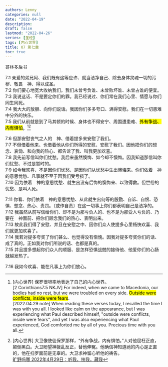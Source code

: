 ```yaml
---
authors: Lenny
categories: null
date: "2022-04-19"
description: 
draft: false
lastmod: "2022-04-26"
series: [圣经]
tags: [内心世界]
title: 07 第七章
toc: true
---
```

哥林多后书
<!--more-->

7:1 亲爱的弟兄阿、我们既有这等应许、就当洁净自己、除去身体灵魂一切的污秽、敬畏　神、得以成圣。  
7:2 你们要心地宽大收纳我们。我们未曾亏负谁、未曾败坏谁、未曾占谁的便宜。  
7:3 我说这话、不是要定你们的罪。我已经说过、你们常在我们心里、情愿与你们同生同死。  
7:4 我大大的放胆、向你们说话。我因你们多多夸口、满得安慰。我们在一切患难中分外的快乐。  
7:5 我们从前就是到了马其顿的时候、身体也不得安宁、周围遭患难、<mark>外有争战、内有惧怕</mark>。[^1][^2]  

7:6 但那安慰丧气之人的　神、借着提多来安慰了我们。  
7:7 不但借着他来、也借着他从你们所得的安慰、安慰了我们。因他把你们的想念、哀恸、和向我的热心、都告诉了我、叫我更加欢喜。  
7:8 我先前写信叫你们忧愁。我后来虽然懊悔、如今却不懊悔。因我知道那信叫你们忧愁、不过是暂时的。  
7:9 如今我欢喜、不是因你们忧愁、是因你们从忧愁中生出懊悔来。你们依着　神的意思忧愁、凡事就不至于因我们受亏损了。  
7:10 因为依着　神的意思忧愁、就生出没有后悔的懊悔来、以致得救。但世俗的忧愁、是叫人死。  

7:11 你看、你们依着　神的意思忧愁、从此就生出何等的殷勤、自诉、自恨、恐惧、想念、热心、责罚。〔或作自责〕在这一切事上你们都表明自己是洁净的。  
7:12 我虽然从前写信给你们、却不是为那亏负人的、也不是为那受人亏负的、乃要在　神面前、把你们顾念我们的热心、表明出来。  
7:13 故此我们得了安慰、并且在安慰之中、因你们众人使提多心里畅快欢喜、我们就更加欢喜了。  
7:14 我若对提多夸奖了你们甚么、也觉得没有惭愧。因我对提多夸奖你们的话、成了真的。正如我对你们所说的话、也都是真的。  
7:15 并且提多想起你们众人的顺服、是怎样恐惧战兢的接待他、他爱你们的心肠就越发热了。  

7:16 我如今欢喜、能在凡事上为你们放心。  

[^1]: [内心世界] 保罗很坦率地表达了自己的内心世界。    
[2 Corinthians‬7:5 NKJV]  For indeed, when we came to Macedonia, our bodies had no rest, but we were troubled on every side. <mark>Outside were conflicts, inside were fears</mark>.  
[2022.04.29 note] When reading these verses today, I recalled the time I was with you all.  I looked like calm on the appearance, but I was experiencing what Paul described himself, "outside were conflicts, inside were fears", and yet I was also experiencing what Paul experienced, God comforted me by all of you.  Precious time with you all.  
[^2]: [内心世界] 大卫像使徒保罗那样，“外有争战，内有惧怕。”人对他屈枉正直，颠倒黑白。大卫盼望神拨乱反正，替他伸冤。他确信神知道祂的内心是正直的，他在扫罗面前是无辜的。大卫求神留心听他的祷告。  
[旷野吗哪 2022年4月29日：听我，扶我，藏我](https://r.729ly.net/devotionals/devotionals-mw/devotionals-mw-mw220429)